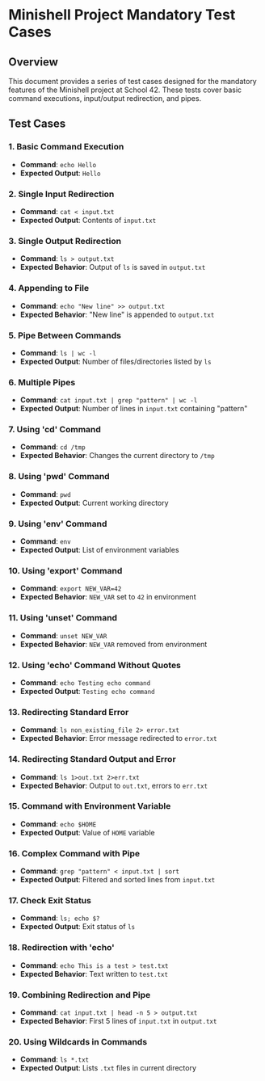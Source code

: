 
# Minishell Project Mandatory Test Cases

## Overview
This document provides a series of test cases designed for the mandatory features of the Minishell project at School 42. These tests cover basic command executions, input/output redirection, and pipes.

## Test Cases

### 1. Basic Command Execution
- **Command**: `echo Hello`
- **Expected Output**: `Hello`

### 2. Single Input Redirection
- **Command**: `cat < input.txt`
- **Expected Output**: Contents of `input.txt`

### 3. Single Output Redirection
- **Command**: `ls > output.txt`
- **Expected Behavior**: Output of `ls` is saved in `output.txt`

### 4. Appending to File
- **Command**: `echo "New line" >> output.txt`
- **Expected Behavior**: "New line" is appended to `output.txt`

### 5. Pipe Between Commands
- **Command**: `ls | wc -l`
- **Expected Output**: Number of files/directories listed by `ls`

### 6. Multiple Pipes
- **Command**: `cat input.txt | grep "pattern" | wc -l`
- **Expected Output**: Number of lines in `input.txt` containing "pattern"

### 7. Using 'cd' Command
- **Command**: `cd /tmp`
- **Expected Behavior**: Changes the current directory to `/tmp`

### 8. Using 'pwd' Command
- **Command**: `pwd`
- **Expected Output**: Current working directory

### 9. Using 'env' Command
- **Command**: `env`
- **Expected Output**: List of environment variables

### 10. Using 'export' Command
- **Command**: `export NEW_VAR=42`
- **Expected Behavior**: `NEW_VAR` set to `42` in environment

### 11. Using 'unset' Command
- **Command**: `unset NEW_VAR`
- **Expected Behavior**: `NEW_VAR` removed from environment

### 12. Using 'echo' Command Without Quotes
- **Command**: `echo Testing echo command`
- **Expected Output**: `Testing echo command`

### 13. Redirecting Standard Error
- **Command**: `ls non_existing_file 2> error.txt`
- **Expected Behavior**: Error message redirected to `error.txt`

### 14. Redirecting Standard Output and Error
- **Command**: `ls 1>out.txt 2>err.txt`
- **Expected Behavior**: Output to `out.txt`, errors to `err.txt`

### 15. Command with Environment Variable
- **Command**: `echo $HOME`
- **Expected Output**: Value of `HOME` variable

### 16. Complex Command with Pipe
- **Command**: `grep "pattern" < input.txt | sort`
- **Expected Output**: Filtered and sorted lines from `input.txt`

### 17. Check Exit Status
- **Command**: `ls; echo $?`
- **Expected Output**: Exit status of `ls`

### 18. Redirection with 'echo'
- **Command**: `echo This is a test > test.txt`
- **Expected Behavior**: Text written to `test.txt`

### 19. Combining Redirection and Pipe
- **Command**: `cat input.txt | head -n 5 > output.txt`
- **Expected Behavior**: First 5 lines of `input.txt` in `output.txt`

### 20. Using Wildcards in Commands
- **Command**: `ls *.txt`
- **Expected Output**: Lists `.txt` files in current directory
